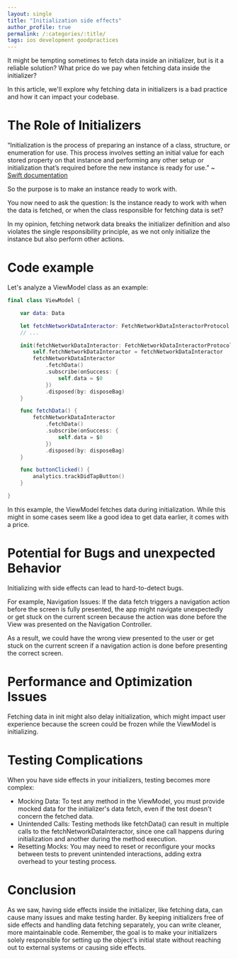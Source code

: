 ```yaml
---
layout: single
title: "Initialization side effects"
author_profile: true
permalink: /:categories/:title/
tags: ios development goodpractices
---
```


It might be tempting sometimes to fetch data inside an initializer, but is it a reliable solution? What price do we pay when fetching data inside the initializer? 

In this article, we'll explore why fetching data in initializers is a bad practice and how it can impact your codebase.

# The Role of Initializers

“Initialization is the process of preparing an instance of a class, structure, or enumeration for use. This process involves setting an initial value 
for each stored property on that instance and performing any other setup or initialization that’s required before the new instance is ready for use.” ~ [Swift documentation](https://docs.swift.org/swift-book/documentation/the-swift-programming-language/initialization/)

So the purpose is to make an instance ready to work with.

You now need to ask the question: Is the instance ready to work with when the data is fetched, or when the class responsible for fetching data is set?

In my opinion, fetching network data breaks the initializer definition and also violates the single responsibility principle, as we not only initialize the instance but also perform other actions.

# Code example

Let's analyze a ViewModel class as an example:

```swift
final class ViewModel {

    var data: Data

    let fetchNetworkDataInteractor: FetchNetworkDataInteractorProtocol
    // ...

    init(fetchNetworkDataInteractor: FetchNetworkDataInteractorProtocol) {
        self.fetchNetworkDataInteractor = fetchNetworkDataInteractor
        fetchNetworkDataInteractor
            .fetchData()
            .subscribe(onSuccess: {
                self.data = $0
            })
            .disposed(by: disposeBag)
    }

    func fetchData() {
        fetchNetworkDataInteractor
            .fetchData()
            .subscribe(onSuccess: {
                self.data = $0
            })
            .disposed(by: disposeBag)
    }

    func buttonClicked() {
        analytics.trackDidTapButton()
    }

}
```

In this example, the ViewModel fetches data during initialization. While this might in some cases seem like a good idea to get data earlier, it comes with a price.

# Potential for Bugs and unexpected Behavior

Initializing with side effects can lead to hard-to-detect bugs.

For example, Navigation Issues: If the data fetch triggers a navigation action before the screen is fully presented, the app might navigate unexpectedly or get stuck on the current screen because the action was done before the View was presented on the Navigation Controller.

As a result, we could have the wrong view presented to the user or get stuck on the current screen if a navigation action is done before presenting the correct screen.

# Performance and Optimization Issues

Fetching data in init might also delay initialization, which might impact user experience because the screen could be frozen while the ViewModel is initializing.

# Testing Complications

When you have side effects in your initializers, testing becomes more complex:

- Mocking Data: To test any method in the ViewModel, you must provide mocked data for the initializer's data fetch, even if the test doesn't concern the fetched data.
- Unintended Calls: Testing methods like fetchData() can result in multiple calls to the fetchNetworkDataInteractor, since one call happens during initialization and another during the method execution.
- Resetting Mocks: You may need to reset or reconfigure your mocks between tests to prevent unintended interactions, adding extra overhead to your testing process.

# Conclusion

As we saw, having side effects inside the initializer, like fetching data, can cause many issues and make testing harder. By keeping initializers free of side effects and handling data fetching separately, you can write cleaner, more maintainable code.
Remember, the goal is to make your initializers solely responsible for setting up the object's initial state without reaching out to external systems or causing side effects.

